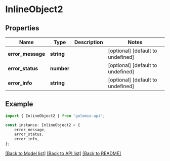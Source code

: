 # InlineObject2


## Properties

Name | Type | Description | Notes
------------ | ------------- | ------------- | -------------
**error_message** | **string** |  | [optional] [default to undefined]
**error_status** | **number** |  | [optional] [default to undefined]
**error_info** | **string** |  | [optional] [default to undefined]

## Example

```typescript
import { InlineObject2 } from 'golemio-api';

const instance: InlineObject2 = {
    error_message,
    error_status,
    error_info,
};
```

[[Back to Model list]](../README.md#documentation-for-models) [[Back to API list]](../README.md#documentation-for-api-endpoints) [[Back to README]](../README.md)
